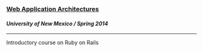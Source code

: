 <a href="https://www.coursera.org/course/webapplications" target="_blank"><h3>Web Application Architectures</h3></a>
<h4><i>University of New Mexico / Spring 2014</i></h4>
<hr>
<p>Introductory course on Ruby on Rails</p>

